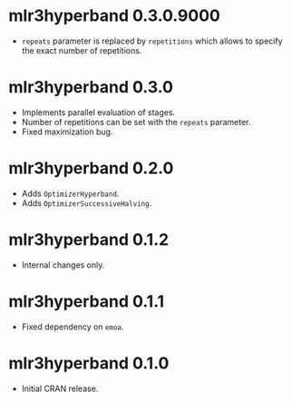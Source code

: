 # mlr3hyperband 0.3.0.9000

* `repeats` parameter is replaced by `repetitions` which allows to specify the exact number of repetitions.

# mlr3hyperband 0.3.0

* Implements parallel evaluation of stages.
* Number of repetitions can be set with the `repeats` parameter.
* Fixed maximization bug.

# mlr3hyperband 0.2.0

* Adds `OptimizerHyperband`.
* Adds `OptimizerSuccessiveHalving`.

# mlr3hyperband 0.1.2

* Internal changes only.

# mlr3hyperband 0.1.1

* Fixed dependency on `emoa`.

# mlr3hyperband 0.1.0

* Initial CRAN release.
